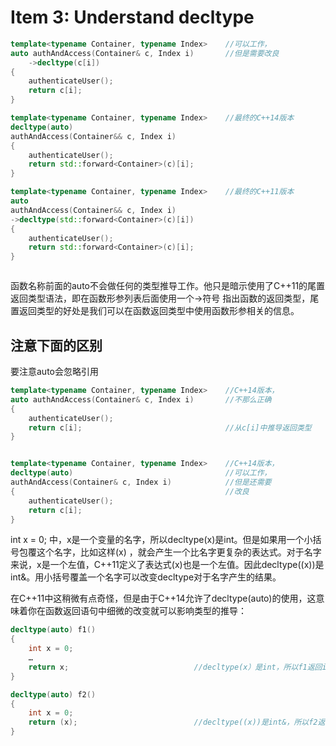

# Item 3: Understand decltype

```cpp
template<typename Container, typename Index>    //可以工作，
auto authAndAccess(Container& c, Index i)       //但是需要改良
    ->decltype(c[i])
{
    authenticateUser();
    return c[i];
}

template<typename Container, typename Index>    //最终的C++14版本
decltype(auto)
authAndAccess(Container&& c, Index i)
{
    authenticateUser();
    return std::forward<Container>(c)[i];
}

template<typename Container, typename Index>    //最终的C++11版本
auto
authAndAccess(Container&& c, Index i)
->decltype(std::forward<Container>(c)[i])
{
    authenticateUser();
    return std::forward<Container>(c)[i];
}



```
函数名称前面的auto不会做任何的类型推导工作。他只是暗示使用了C++11的尾置返回类型语法，即在函数形参列表后面使用一个->符号
指出函数的返回类型，尾置返回类型的好处是我们可以在函数返回类型中使用函数形参相关的信息。

## 注意下面的区别 
要注意auto会忽略引用
```cpp
template<typename Container, typename Index>    //C++14版本，
auto authAndAccess(Container& c, Index i)       //不那么正确
{
    authenticateUser();
    return c[i];                                //从c[i]中推导返回类型
}


template<typename Container, typename Index>    //C++14版本，
decltype(auto)                                  //可以工作，
authAndAccess(Container& c, Index i)            //但是还需要
{                                               //改良
    authenticateUser();
    return c[i];
}
```

int x = 0;
中，x是一个变量的名字，所以decltype(x)是int。但是如果用一个小括号包覆这个名字，比如这样(x) ，就会产生一个比名字更复杂的表达式。对于名字来说，x是一个左值，C++11定义了表达式(x)也是一个左值。因此decltype((x))是int&。用小括号覆盖一个名字可以改变decltype对于名字产生的结果。

在C++11中这稍微有点奇怪，但是由于C++14允许了decltype(auto)的使用，这意味着你在函数返回语句中细微的改变就可以影响类型的推导：

```cpp
decltype(auto) f1()
{
    int x = 0;
    …
    return x;                            //decltype(x）是int，所以f1返回int
}

decltype(auto) f2()
{
    int x = 0;
    return (x);                          //decltype((x))是int&，所以f2返回int&
}
```